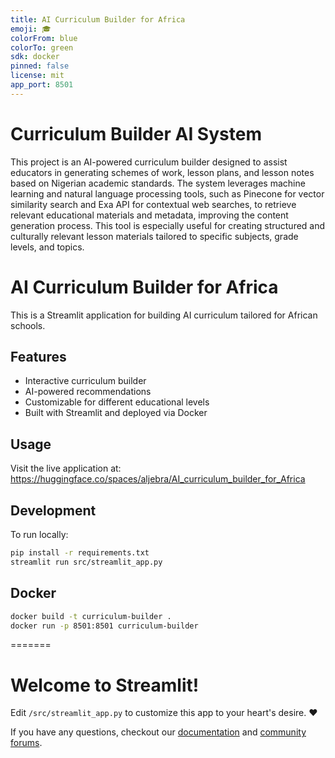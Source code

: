 ```yaml
---
title: AI Curriculum Builder for Africa
emoji: 🎓
colorFrom: blue
colorTo: green
sdk: docker
pinned: false
license: mit
app_port: 8501
---
```


# Curriculum Builder AI System

This project is an AI-powered curriculum builder designed to assist educators in generating schemes of work, lesson plans, and lesson notes based on Nigerian academic standards. The system leverages machine learning and natural language processing tools, such as Pinecone for vector similarity search and Exa API for contextual web searches, to retrieve relevant educational materials and metadata, improving the content generation process. This tool is especially useful for creating structured and culturally relevant lesson materials tailored to specific subjects, grade levels, and topics.


# AI Curriculum Builder for Africa

This is a Streamlit application for building AI curriculum tailored for African schools.

## Features

- Interactive curriculum builder
- AI-powered recommendations
- Customizable for different educational levels
- Built with Streamlit and deployed via Docker

## Usage

Visit the live application at: https://huggingface.co/spaces/aljebra/AI_curriculum_builder_for_Africa

## Development

To run locally:

```bash
pip install -r requirements.txt
streamlit run src/streamlit_app.py
```

## Docker


```bash
docker build -t curriculum-builder .
docker run -p 8501:8501 curriculum-builder
```
=======
# Welcome to Streamlit!

Edit `/src/streamlit_app.py` to customize this app to your heart's desire. :heart:

If you have any questions, checkout our [documentation](https://docs.streamlit.io) and [community
forums](https://discuss.streamlit.io).


